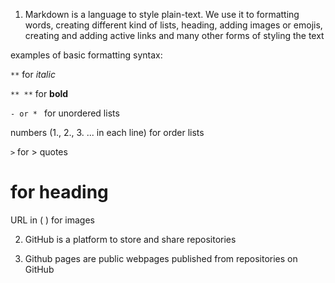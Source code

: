1. Markdown is a language to style plain-text.
We use it to formatting words, creating different kind of lists, heading, adding images or emojis, creating and adding active links and many other forms of styling the text

examples of basic formatting syntax:

```**``` for *italic*

```** **``` for **bold**

```- or * ``` for unordered lists

numbers (1., 2., 3. ... in each line) for order lists

```>``` for  > quotes

# for heading

URL in ( ) for images

2. GitHub is a platform to store and share repositories

3. Github pages are public webpages published from repositories on GitHub
